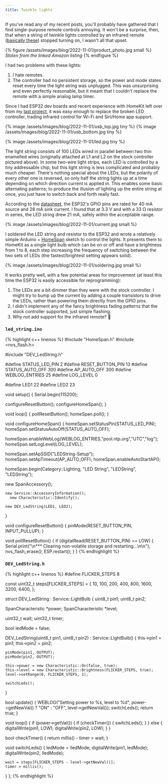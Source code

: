 ```yaml
---
title: Twinkle lights
---
```


If you've read any of my recent posts, you'll probably have gathered that I find single-purpose remote controls annoying. It won't be a surprise, then, that when a string of twinkle lights controlled by an infrared remote ([basically these](https://www.amazon.ca/Mintlemon-Lighting-Dimmable-Backdrop-Tapestry/dp/B07W4H33V7/)) stopped turning on, I wasn't all that upset.

{% figure /assets/images/blog/2022-11-01/product_photo.jpg small %}
<i>Stolen from the linked Amazon listing</i>
{% endfigure %}

I had two problems with these lights:

1. I hate remotes.
2. The controller had no persistent storage, so the power and mode states reset every time the light string was unplugged. This was unsurprising and even perfectly reasonable, but it meant that I couldn't replace the remote with a simple analog lamp timer.

Since I had ESP32 dev boards and recent experience with HomeKit left over from my [last project](/blog/2022/10/04/wifi-vacuum), it was easy enough to replace the broken LED controller, trading infrared control for Wi-Fi and Siri/Home app support.

{% image /assets/images/blog/2022-11-01/usb_top.jpg tiny %}
{% image /assets/images/blog/2022-11-01/usb_bottom.jpg tiny %}

{% image /assets/images/blog/2022-11-01/led.jpg tiny %}

The light string consists of 100 LEDs wired in parallel between two thin enamelled wires (originally attached at L1 and L2 on the stock controller pictured above). In some two-wire light strips, each LED is controlled by a tiny addressable chip, but this light string is less complicated and probably much cheaper. There's nothing special about the LEDs, but the polarity of every other one is reversed, so only half the string lights up at a time depending on which direction current is applied in. This enables some basic alternating patterns; to produce the illusion of lighting up the entire string at once, you just have to switch back and forth really fast.

According to the [datasheet](https://www.espressif.com/sites/default/files/documentation/esp32_datasheet_en.pdf), the ESP32's GPIO pins are rated for 40 mA source and 28 mA sink current. I found that at 3.3 V and with a 33 Ω resistor in series, the LED string drew 21 mA, safely within the acceptable range.

{% image /assets/images/blog/2022-11-01/current.jpg small %}

I soldered the LED string and resistor to the ESP32 and wrote a relatively simple Arduino + [HomeSpan](https://github.com/HomeSpan/HomeSpan) sketch to control the lights. It presents them to HomeKit as a single light bulb which can be on or off and have a brightness from 1 to 8, each step increasing the frequency of switching between the two sets of LEDs (the fastest/brightest setting appears solid).

{% image /assets/images/blog/2022-11-01/soldering.jpg small %}

It works pretty well, with a few potential areas for improvement (at least this time the ESP32 is easily accessible for reprogramming):

1. The LEDs are a bit dimmer than they were with the stock controller. I might try to bump up the current  by adding a couple transistors to drive the LEDs, rather than powering them directly from the GPIO pins.
2. I didn't implement any of the fancy brightness fading patterns that the stock controller supported, just simple flashing.
3. Why not add support for the infrared remote? 🤷

### `led_string.ino`

{% highlight c++ linenos %}
#include "HomeSpan.h"
#include <nvs_flash.h>

#include "DEV_LedString.h"

#define STATUS_LED_PIN 2
#define RESET_BUTTON_PIN 13
#define STATUS_AUTO_OFF 300
#define AP_AUTO_OFF 300
#define WEBLOG_ENTRIES 25
#define LOG_LEVEL 0

#define LED1 22
#define LED2 23

void setup() {
  Serial.begin(115200);

  configureResetButton();
  configureHomeSpan();
}

void loop() {
  pollResetButton();
  homeSpan.poll();
}

void configureHomeSpan() {
  homeSpan.setStatusPin(STATUS_LED_PIN);
  homeSpan.setStatusAutoOff(STATUS_AUTO_OFF);

  homeSpan.enableWebLog(WEBLOG_ENTRIES,"pool.ntp.org","UTC","log");
  homeSpan.setLogLevel(LOG_LEVEL);

  homeSpan.setApSSID("LEDString-Setup");
  homeSpan.setApTimeout(AP_AUTO_OFF);
  homeSpan.enableAutoStartAP();

  homeSpan.begin(Category::Lighting, "LED String", "LEDString", "LEDString");

  new SpanAccessory();
  
    new Service::AccessoryInformation();
      new Characteristic::Identify();

    new DEV_LedString(LED1, LED2);
}

void configureResetButton() {
  pinMode(RESET_BUTTON_PIN, INPUT_PULLUP);
}

void pollResetButton() {
  if (digitalRead(RESET_BUTTON_PIN) == LOW) {
    Serial.print("\n*** Clearing non-volatile storage and restarting...\n\n");
    nvs_flash_erase();
    ESP.restart();
  }
}
{% endhighlight %}

### `DEV_LedString.h`

{% highlight c++ linenos %}
#define FLICKER_STEPS 8

const uint32_t steps[FLICKER_STEPS] = {
  10,
  100,
  200,
  400,
  800,
  1600,
  3200,
  6400,
};

struct DEV_LedString : Service::LightBulb {
  uint8_t pin1;
  uint8_t pin2;
  
  SpanCharacteristic *power;
  SpanCharacteristic *level;

  uint32_t wait;
  uint32_t timer;

  bool ledMode = false;

  DEV_LedString(uint8_t pin1, uint8_t pin2) : Service::LightBulb() {
    this->pin1 = pin1;
    this->pin2 = pin2;

    pinMode(pin1, OUTPUT);
    pinMode(pin2, OUTPUT);
    
    this->power = new Characteristic::On(false, true);
    this->level = new Characteristic::Brightness(FLICKER_STEPS, true);
    level->setRange(0, FLICKER_STEPS, 1);

    switchLeds();
  }

  bool update() {
    WEBLOG("Setting power to %s, level to %d", power->getNewVal() ? "ON" : "OFF", level->getNewVal());
    switchLeds();
    return true;
  }

  void loop() {
    if (power->getVal()) {
      if (checkTimer()) {
        switchLeds();
      }
    } else {
      digitalWrite(pin1, LOW);
      digitalWrite(pin2, LOW);
    }
  }

  bool checkTimer() {
    return millis() - timer > wait;
  }

  void switchLeds() {
    ledMode = !ledMode;
    digitalWrite(pin1, ledMode);
    digitalWrite(pin2, !ledMode);

    wait = steps[FLICKER_STEPS - level->getNewVal()];
    timer = millis();
  }
};
{% endhighlight %}
